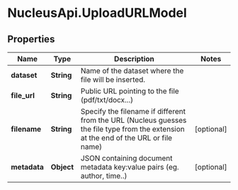 # NucleusApi.UploadURLModel

## Properties
Name | Type | Description | Notes
------------ | ------------- | ------------- | -------------
**dataset** | **String** | Name of the dataset where the file will be inserted. | 
**file_url** | **String** | Public URL pointing to the file (pdf/txt/docx...) | 
**filename** | **String** | Specify the filename if different from the URL (Nucleus guesses the file type from the extension at the end of the URL or file name) | [optional] 
**metadata** | **Object** | JSON containing document metadata key:value pairs (eg. author, time..) | [optional] 



